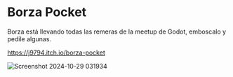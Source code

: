 # Borza Pocket

Borza está llevando todas las remeras de la meetup de Godot, emboscalo y pedile algunas.

https://j9794.itch.io/borza-pocket

![Screenshot 2024-10-29 031934](https://github.com/user-attachments/assets/6263132d-6f56-405d-b356-92cc2fdc8c81)
